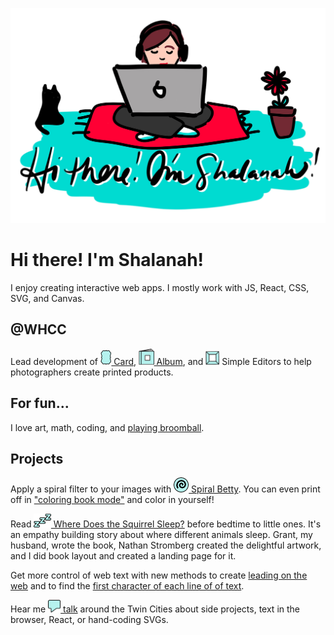 ![](https://github.com/shalanah/shalanah/blob/master/shalanah.png?raw=true)

# Hi there! I'm Shalanah!
I enjoy creating interactive web apps. I mostly work with JS, React, CSS, SVG, and Canvas.

## @WHCC
Lead development of <a target="_blank" href="https://www.youtube.com/watch?v=gs2CZlUXrCo"><img src="https://github.com/shalanah/shalanah/blob/master/projects/whcc-card.png" height="24"/> Card</a>, <a target="_blank" href="https://www.youtube.com/watch?v=YjctUy61XSo"><img src="https://github.com/shalanah/shalanah/blob/master/projects/whcc-album.png" height="26"/> Album</a>, and <img src="https://github.com/shalanah/shalanah/blob/master/projects/whcc-simple.png" height="22"/> Simple Editors to help photographers create printed products. 

## For fun...

I love art, math, coding, and [playing broomball](https://youtu.be/jXegEec5dC8?t=1973).

## Projects

Apply a spiral filter to your images with <a href="https://spiralbetty.com"><img src="https://github.com/shalanah/shalanah/blob/master/projects/spiral-betty.png" height="24"/> Spiral Betty</a>. You can even print off in ["coloring book mode"](https://www.youtube.com/watch?v=_rV4uJDW3l8) and color in yourself!

Read <a href="https://wheredoesthesquirrelsleep.com"><img src="https://github.com/shalanah/shalanah/blob/master/projects/where-does-the-squirrel-sleep.png" height="22"/> Where Does the Squirrel Sleep?</a> before bedtime to little ones. It's an empathy building story about where different animals sleep. Grant, my husband, wrote the book, Nathan Stromberg created the delightful artwork, and I did book layout and created a landing page for it.

Get more control of web text with new methods to create [leading on the web](https://github.com/shalanah/baseline) and to find the [first character of each line of of text](https://github.com/shalanah/block-wrap-breaks).

Hear me <a href="https://github.com/shalanah/talks"><img src="https://github.com/shalanah/shalanah/blob/master/projects/talks.png" height="20"/> talk</a> around the Twin Cities about side projects, text in the browser, React, or hand-coding SVGs.


<!--
**shalanah/shalanah** is a ✨ _special_ ✨ repository because its `README.md` (this file) appears on your GitHub profile.

Here are some ideas to get you started:

- 🔭 I’m currently working on ...
- 🌱 I’m currently learning ...
- 👯 I’m looking to collaborate on ...
- 🤔 I’m looking for help with ...
- 💬 Ask me about ...
- 📫 How to reach me: ...
- 😄 Pronouns: ...
- ⚡ Fun fact: ...
-->
